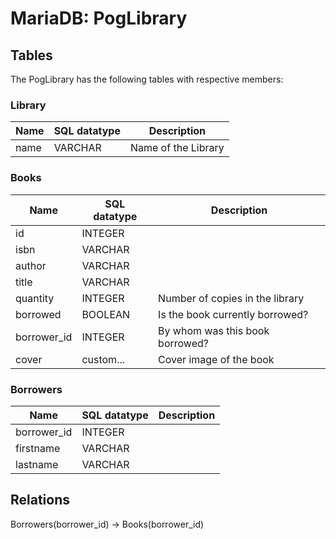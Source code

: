 # MariaDB: PogLibrary
## Tables

The PogLibrary has the following tables with respective members:

### Library

| Name           | SQL datatype | Description                         |
| -------------- | ------------ | ----------------------------------- |
| name           | VARCHAR      | Name of the Library                 |


### Books

| Name           | SQL datatype | Description                         |
| -------------- | ------------ | ----------------------------------- |
| id             | INTEGER      |                                     |
| isbn           | VARCHAR      |                                     |
| author         | VARCHAR      |                                     |
| title          | VARCHAR      |                                     |
| quantity       | INTEGER      | Number of copies in the library     |
| borrowed       | BOOLEAN      | Is the book currently borrowed?     |
| borrower_id    | INTEGER      | By whom was this book borrowed?     |
| cover          | custom...    | Cover image of the book             |

### Borrowers

| Name           | SQL datatype | Description                         |
| -------------- | ------------ | ----------------------------------- |
| borrower_id    | INTEGER      |                                     |
| firstname      | VARCHAR      |                                     |
| lastname       | VARCHAR      |                                     |

## Relations

Borrowers(borrower_id) -> Books(borrower_id) 